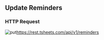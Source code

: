 ## Update Reminders

### HTTP Request

<img src="../../images/put.png" alt="put"/><api>https://rest.tsheets.com/api/v1/reminders</api>

 